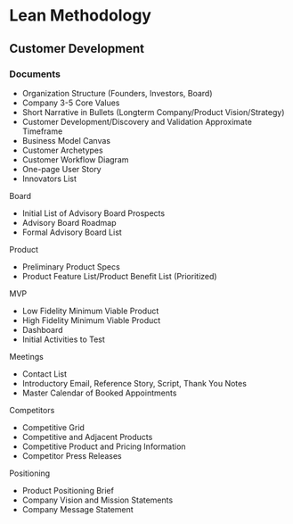 # Lean Methodology

## Customer Development

### Documents

* Organization Structure (Founders, Investors, Board)
* Company 3-5 Core Values
* Short Narrative in Bullets (Longterm Company/Product Vision/Strategy)
* Customer Development/Discovery and Validation Approximate Timeframe
* Business Model Canvas
* Customer Archetypes
* Customer Workflow Diagram 
* One-page User Story
* Innovators List

Board
* Initial List of Advisory Board Prospects
* Advisory Board Roadmap
* Formal Advisory Board List

Product
* Preliminary Product Specs 
* Product Feature List/Product Benefit List (Prioritized)

MVP
* Low Fidelity Minimum Viable Product
* High Fidelity Minimum Viable Product
* Dashboard
* Initial Activities to Test

Meetings
* Contact List
* Introductory Email, Reference Story, Script, Thank You Notes
* Master Calendar of Booked Appointments

Competitors
* Competitive Grid
* Competitive and Adjacent Products
* Competitive Product and Pricing Information
* Competitor Press Releases

Positioning
* Product Positioning Brief
* Company Vision and Mission Statements
* Company Message Statement 


